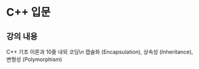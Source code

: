 # C++ 입문
## 강의 내용
C++ 기초 이론과 10줄 내외 코딩\n
캡슐화 (Encapsulation), 상속성 (Inheritance), 변형성 (Polymorphism)
